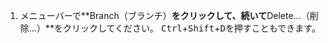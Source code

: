 1. メニューバーで**Branch（ブランチ）**をクリックして、続いて**Delete...（削除...）**をクリックしてください。 <kbd>Ctrl</kbd>+<kbd>Shift</kbd>+<kbd>D</kbd>を押すこともできます。
